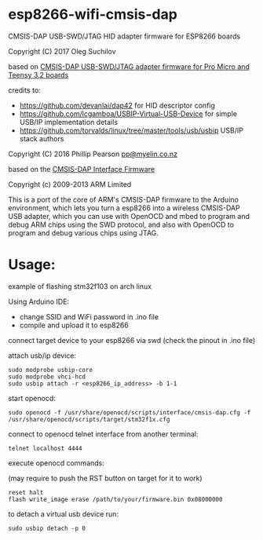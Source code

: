 # esp8266-wifi-cmsis-dap

CMSIS-DAP USB-SWD/JTAG HID adapter firmware for ESP8266 boards

Copyright (C) 2017 Oleg Suchilov

based on <a href="https://github.com/myelin/arduino-cmsis-dap">CMSIS-DAP USB-SWD/JTAG adapter firmware for Pro Micro and Teensy 3.2 boards</a>

credits to:
- https://github.com/devanlai/dap42 for HID descriptor config
- https://github.com/lcgamboa/USBIP-Virtual-USB-Device for simple USB/IP implementation details
- https://github.com/torvalds/linux/tree/master/tools/usb/usbip USB/IP stack authors


Copyright (C) 2016 Phillip Pearson <pp@myelin.co.nz>

based on the <a href="https://github.com/mbedmicro/CMSIS-DAP">CMSIS-DAP Interface Firmware</a>

Copyright (c) 2009-2013 ARM Limited

This is a port of the core of ARM's CMSIS-DAP firmware to the Arduino environment,
which lets you turn a esp8266 into a wireless
CMSIS-DAP USB adapter, which you can use with OpenOCD and mbed to program and debug ARM chips using the SWD protocol,
and also with OpenOCD to program and debug various chips using JTAG.





# Usage:

example of flashing stm32f103 on arch linux

Using Arduino IDE:
- change SSID and WiFi password in .ino file
- compile and upload it to esp8266

connect target device to your esp8266 via swd (check the pinout in .ino file)

attach usb/ip device:
```
sudo modprobe usbip-core
sudo modprobe vhci-hcd
sudo usbip attach -r <esp8266_ip_address> -b 1-1
```

start openocd:
```
sudo openocd -f /usr/share/openocd/scripts/interface/cmsis-dap.cfg -f /usr/share/openocd/scripts/target/stm32f1x.cfg
```

connect to openocd telnet interface from another terminal:
```
telnet localhost 4444
```

execute openocd commands:

(may require to push the RST button on target for it to work)
```
reset halt
flash write_image erase /path/to/your/firmware.bin 0x08000000
```

to detach a virtual usb device run:
```
sudo usbip detach -p 0
```

